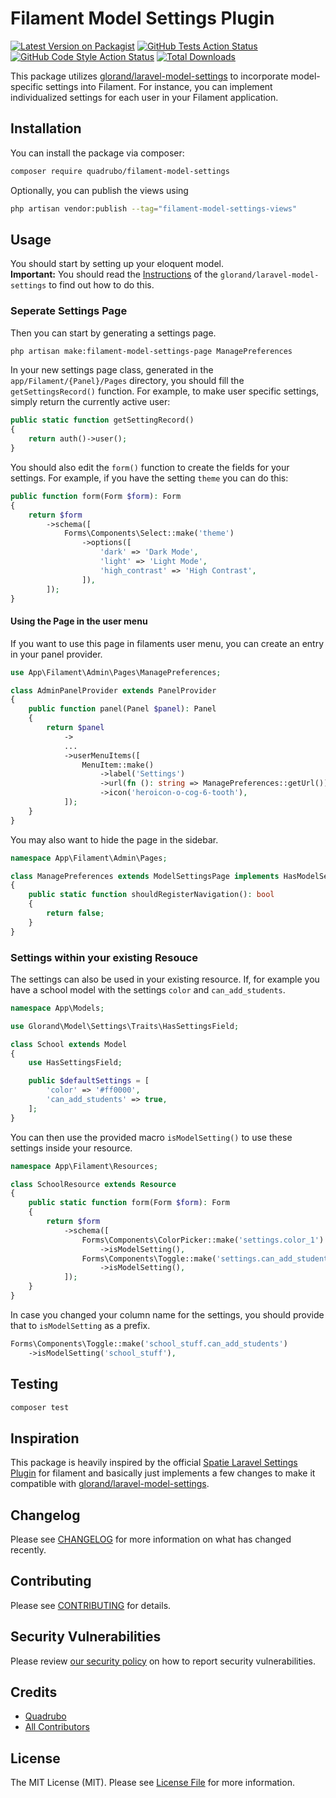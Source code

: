 # Filament Model Settings Plugin

[![Latest Version on Packagist](https://img.shields.io/packagist/v/quadrubo/filament-model-settings.svg?style=flat-square)](https://packagist.org/packages/quadrubo/filament-model-settings)
[![GitHub Tests Action Status](https://img.shields.io/github/actions/workflow/status/quadrubo/filament-model-settings/run-tests.yml?branch=main&label=tests&style=flat-square)](https://github.com/quadrubo/filament-model-settings/actions?query=workflow%3Arun-tests+branch%3Amain)
[![GitHub Code Style Action Status](https://img.shields.io/github/actions/workflow/status/quadrubo/filament-model-settings/fix-php-code-style-issues.yml?branch=main&label=code%20style&style=flat-square)](https://github.com/quadrubo/filament-model-settings/actions?query=workflow%3A"Fix+PHP+code+style+issues"+branch%3Amain)
[![Total Downloads](https://img.shields.io/packagist/dt/quadrubo/filament-model-settings.svg?style=flat-square)](https://packagist.org/packages/quadrubo/filament-model-settings)

This package utilizes [glorand/laravel-model-settings](https://github.com/glorand/laravel-model-settings) to incorporate model-specific settings into Filament. For instance, you can implement individualized settings for each user in your Filament application.

## Installation

You can install the package via composer:

```bash
composer require quadrubo/filament-model-settings
```

Optionally, you can publish the views using

```bash
php artisan vendor:publish --tag="filament-model-settings-views"
```

## Usage

You should start by setting up your eloquent model.  
**Important:** You should read the [Instructions](https://github.com/glorand/laravel-model-settings#update_models) of the `glorand/laravel-model-settings` to find out how to do this.

### Seperate Settings Page

Then you can start by generating a settings page.

```bash
php artisan make:filament-model-settings-page ManagePreferences
```

In your new settings page class, generated in the `app/Filament/{Panel}/Pages` directory, you should fill the `getSettingsRecord()` function. For example, to make user specific settings, simply return the currently active user:

```php
public static function getSettingRecord()
{
    return auth()->user();
}
```

You should also edit the `form()` function to create the fields for your settings.
For example, if you have the setting `theme` you can do this:

```php
public function form(Form $form): Form
{
    return $form
        ->schema([
            Forms\Components\Select::make('theme')
                ->options([
                    'dark' => 'Dark Mode',
                    'light' => 'Light Mode',
                    'high_contrast' => 'High Contrast',
                ]),
        ]);
}
```

#### Using the Page in the user menu

If you want to use this page in filaments user menu, you can create an entry in your panel provider.

```php
use App\Filament\Admin\Pages\ManagePreferences;

class AdminPanelProvider extends PanelProvider
{
    public function panel(Panel $panel): Panel
    {
        return $panel
            ->
            ...
            ->userMenuItems([
                MenuItem::make()
                    ->label('Settings')
                    ->url(fn (): string => ManagePreferences::getUrl())
                    ->icon('heroicon-o-cog-6-tooth'),
            ]);
    }
}
```

You may also want to hide the page in the sidebar.

```php
namespace App\Filament\Admin\Pages;

class ManagePreferences extends ModelSettingsPage implements HasModelSettings
{
    public static function shouldRegisterNavigation(): bool
    {
        return false;
    }
}
```

### Settings within your existing Resouce

The settings can also be used in your existing resource.
If, for example you have a school model with the settings `color` and `can_add_students`.

```php
namespace App\Models;

use Glorand\Model\Settings\Traits\HasSettingsField;

class School extends Model
{
    use HasSettingsField;

    public $defaultSettings = [
        'color' => '#ff0000',
        'can_add_students' => true,
    ];
}
```

You can then use the provided macro `isModelSetting()` to use these settings inside your resource.

```php
namespace App\Filament\Resources;

class SchoolResource extends Resource
{
    public static function form(Form $form): Form
    {
        return $form
            ->schema([
                Forms\Components\ColorPicker::make('settings.color_1')
                    ->isModelSetting(),
                Forms\Components\Toggle::make('settings.can_add_students')
                    ->isModelSetting(),
            ]);
    }
}
```

In case you changed your column name for the settings, you should provide that to `isModelSetting` as a prefix.

```php
Forms\Components\Toggle::make('school_stuff.can_add_students')
    ->isModelSetting('school_stuff'),
```

## Testing

```bash
composer test
```

## Inspiration

This package is heavily inspired by the official [Spatie Laravel Settings Plugin](https://github.com/filamentphp/spatie-laravel-settings-plugin) for filament and basically just implements a few changes to make it compatible with  [glorand/laravel-model-settings](https://github.com/glorand/laravel-model-settings).

## Changelog

Please see [CHANGELOG](CHANGELOG.md) for more information on what has changed recently.

## Contributing

Please see [CONTRIBUTING](.github/CONTRIBUTING.md) for details.

## Security Vulnerabilities

Please review [our security policy](../../security/policy) on how to report security vulnerabilities.

## Credits

- [Quadrubo](https://github.com/Quadrubo)
- [All Contributors](../../contributors)

## License

The MIT License (MIT). Please see [License File](LICENSE.md) for more information.

